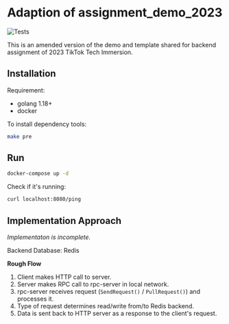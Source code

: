 # Adaption of assignment_demo_2023

![Tests](https://github.com/TikTokTechImmersion/assignment_demo_2023/actions/workflows/test.yml/badge.svg)

This is an amended version of the demo and template shared for backend assignment of 2023 TikTok Tech Immersion.

## Installation

Requirement:

- golang 1.18+
- docker

To install dependency tools:

```bash
make pre
```

## Run

```bash
docker-compose up -d
```

Check if it's running:

```bash
curl localhost:8080/ping
```
## Implementation Approach 
_Implementaton is incomplete._

Backend Database: Redis

**Rough Flow**
1. Client makes HTTP call to server. 
2. Server makes RPC call to rpc-server in local network.
3. rpc-server receives request (`SendRequest()` / `PullRequest()`) and processes it. 
4. Type of request determines read/write from/to Redis backend.
5. Data is sent back to HTTP server as a response to the client's request.